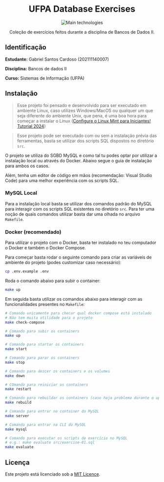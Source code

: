 <div align="center">

# UFPA Database Exercises

![Main technologies](https://go-skill-icons.vercel.app/api/icons?i=mysql,docker,github,vscode,linux)

Coleção de exercícios feitos durante a disciplina de Bancos de Dados II.

</div>

## Identificação

**Estudante:** Gabriel Santos Cardoso (202111140007)

**Disciplina:** Bancos de dados II

**Curso:** Sistemas de Informação (UFPA)

## Instalação

> Esse projeto foi pensado e desenvolvido para ser executado em ambiente Linux, caso utilizes Windows/MacOS ou qualquer um que seja diferente do ambiente Unix, que pena, é uma boa hora para começar a instalar o Linux ([Configure o Linux Mint para Iniciantes! Tutorial 2024](https://diolinux.com.br/video/linux-mint-para-iniciantes.html))

> Esse projeto pode ser executado com ou sem a instalação prévia das ferramentas, basta se utilizar dos scripts SQL dispostos no diretório `src`.

O projeto se utiliza do SGBD MySQL e como tal tu podes optar por utilizar a instalação local ou através do Docker. Abaixo segue o guia de instalação para ambos os casos.

Além, tenha um editor de código em mãos (recomendação: Visual Studio Code) para uma melhor experiência com os scripts SQL.

### MySQL Local

Para a instalação local basta se utilizar dos comandos padrão do MySQL para interagir com os scripts SQL existentes no diretório `src`. Para ter uma noção de quais comandos utilizar basta dar uma olhada no arquivo `Makefile`.

### Docker (recomendado)

Para utilizar o projeto com o Docker, basta ter instalado no teu computador o Docker e também o Docker Compose.

Para começar basta rodar o seguinte comando para criar as variáveis de ambiente do projeto (podes customizar caso necessário):

```sh
cp .env.example .env
```

Roda o comando abaixo para subir o container:

```sh
make up
```

Em seguida basta utilizar os comandos abaixo para interagir com as funcionalidades presentes no `Makefile`:

```sh
# Comando unicamente para checar qual docker compose está instalado
# Não tem muita utilidade para o projeto
make check-compose

# Comando para subir os containers
make up

# Comando para startar os containers
make start

# Comando para parar os containers
make stop

# Comando para descer os containers e os volumes
make down

# COmando para reiniciar os containers
make restart

# Comando para rebuildar os containers (caso haja problema durante o up)
make rebuild

# Comando para entrar no container do MySQL
make server

# Comando para entrar na CLI do MySQL
make mysql

# Comando para executar os scripts de exercício no MySQL
# e.g.: make evaluate src/exercise-01.sql
make evaluate
```

## Licença

Este projeto está licenciado sob a [MIT Licence](LICENSE).
